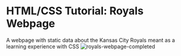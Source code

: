 # HTML/CSS Tutorial: Royals Webpage
A webpage with static data about the Kansas City Royals meant as a learning experience with CSS
![royals-webpage-completed](https://github.com/user-attachments/assets/af8a2d5b-13e3-467f-9637-3bdc53d4c34f)
